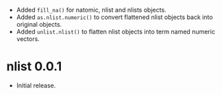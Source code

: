 - Added `fill_na()` for natomic, nlist and nlists objects.
- Added `as.nlist.numeric()` to convert flattened nlist objects back into original objects.
- Added `unlist.nlist()` to flatten nlist objects into term named numeric vectors.

# nlist 0.0.1

- Initial release.

